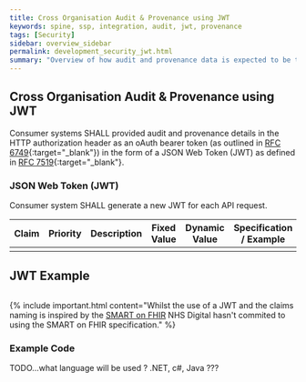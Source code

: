 ```yaml
---
title: Cross Organisation Audit & Provenance using JWT
keywords: spine, ssp, integration, audit, jwt, provenance
tags: [Security]
sidebar: overview_sidebar
permalink: development_security_jwt.html
summary: "Overview of how audit and provenance data is expected to be transported over the National Opt-Out FHIR interfaces using JWT."
---
```


## Cross Organisation Audit & Provenance using JWT ##

Consumer systems SHALL provided audit and provenance details in the HTTP authorization header as an oAuth bearer token (as outlined in [RFC 6749](https://tools.ietf.org/html/rfc6749){:target="_blank"}) in the form of a JSON Web Token (JWT) as defined in [RFC 7519](https://tools.ietf.org/html/rfc7519){:target="_blank"}.

### JSON Web Token (JWT) ###

Consumer system SHALL generate a new JWT for each API request.


| Claim | Priority | Description | Fixed Value | Dynamic Value | Specification / Example |
|-------|----------|-------------|-------------|---------------|-------------------------|
|||||||

## JWT Example ##


```json

```

{% include important.html content="Whilst the use of a JWT and the claims naming is inspired by the [SMART on FHIR](https://github.com/smart-on-fhir/smart-on-fhir.github.io/wiki/cross-organizational-auth) NHS Digital hasn't commited to using the SMART on FHIR specification." %}

### Example Code ###

TODO...what language will be used ? .NET, c#, Java ???



